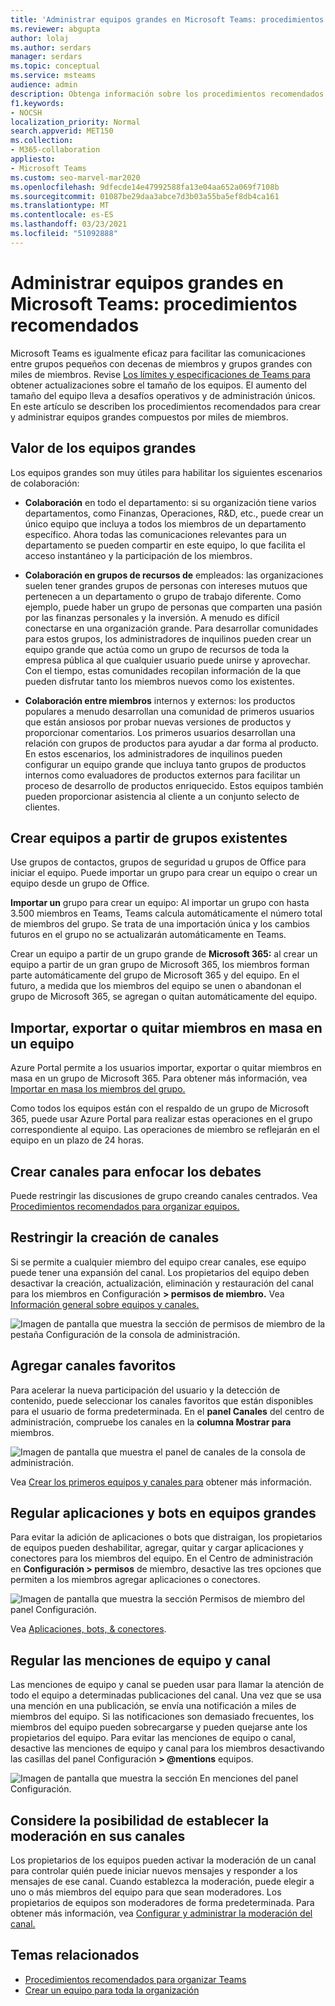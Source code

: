 ```yaml
---
title: 'Administrar equipos grandes en Microsoft Teams: procedimientos recomendados'
ms.reviewer: abgupta
author: lolaj
ms.author: serdars
manager: serdars
ms.topic: conceptual
ms.service: msteams
audience: admin
description: Obtenga información sobre los procedimientos recomendados para administrar equipos grandes en Microsoft Teams para satisfacer las necesidades de su organización.
f1.keywords:
- NOCSH
localization_priority: Normal
search.appverid: MET150
ms.collection:
- M365-collaboration
appliesto:
- Microsoft Teams
ms.custom: seo-marvel-mar2020
ms.openlocfilehash: 9dfecde14e47992588fa13e04aa652a069f7108b
ms.sourcegitcommit: 01087be29daa3abce7d3b03a55ba5ef8db4ca161
ms.translationtype: MT
ms.contentlocale: es-ES
ms.lasthandoff: 03/23/2021
ms.locfileid: "51092888"
---
```

<a name="manage-large-teams-in-microsoft-teams---best-practices"></a>Administrar equipos grandes en Microsoft Teams: procedimientos recomendados
======================================================

Microsoft Teams es igualmente eficaz para facilitar las comunicaciones entre grupos pequeños con decenas de miembros y grupos grandes con miles de miembros. Revise [Los límites y especificaciones de Teams para](limits-specifications-teams.md) obtener actualizaciones sobre el tamaño de los equipos. El aumento del tamaño del equipo lleva a desafíos operativos y de administración únicos. En este artículo se describen los procedimientos recomendados para crear y administrar equipos grandes compuestos por miles de miembros.

## <a name="value-of-large-teams"></a>Valor de los equipos grandes

Los equipos grandes son muy útiles para habilitar los siguientes escenarios de colaboración:

- **Colaboración** en todo el departamento: si su organización tiene varios departamentos, como Finanzas, Operaciones, R&D, etc., puede crear un único equipo que incluya a todos los miembros de un departamento específico. Ahora todas las comunicaciones relevantes para un departamento se pueden compartir en este equipo, lo que facilita el acceso instantáneo y la participación de los miembros.

- **Colaboración en grupos de recursos de** empleados: las organizaciones suelen tener grandes grupos de personas con intereses mutuos que pertenecen a un departamento o grupo de trabajo diferente. Como ejemplo, puede haber un grupo de personas que comparten una pasión por las finanzas personales y la inversión. A menudo es difícil conectarse en una organización grande. Para desarrollar comunidades para estos grupos, los administradores de inquilinos pueden crear un equipo grande que actúa como un grupo de recursos de toda la empresa pública al que cualquier usuario puede unirse y aprovechar. Con el tiempo, estas comunidades recopilan información de la que pueden disfrutar tanto los miembros nuevos como los existentes.

- **Colaboración entre miembros** internos y externos: los productos populares a menudo desarrollan una comunidad de primeros usuarios que están ansiosos por probar nuevas versiones de productos y proporcionar comentarios. Los primeros usuarios desarrollan una relación con grupos de productos para ayudar a dar forma al producto. En estos escenarios, los administradores de inquilinos pueden configurar un equipo grande que incluya tanto grupos de productos internos como evaluadores de productos externos para facilitar un proceso de desarrollo de productos enriquecido. Estos equipos también pueden proporcionar asistencia al cliente a un conjunto selecto de clientes.

## <a name="create-teams-from-existing-groups"></a>Crear equipos a partir de grupos existentes

Use grupos de contactos, grupos de seguridad u grupos de Office para iniciar el equipo. Puede importar un grupo para crear un equipo o crear un equipo desde un grupo de Office.

**Importar un** grupo para crear un equipo: Al importar un grupo con hasta 3.500 miembros en Teams, Teams calcula automáticamente el número total de miembros del grupo. Se trata de una importación única y los cambios futuros en el grupo no se actualizarán automáticamente en Teams.

Crear un equipo a partir de un grupo grande de **Microsoft 365:** al crear un equipo a partir de  un gran grupo de Microsoft 365, los miembros forman parte automáticamente del grupo de Microsoft 365 y del equipo. En el futuro, a medida que los miembros del equipo se unen o abandonan el grupo de Microsoft 365, se agregan o quitan automáticamente del equipo.

## <a name="bulk-importexportremove-members-in-a-team"></a>Importar, exportar o quitar miembros en masa en un equipo

Azure Portal permite a los usuarios importar, exportar o quitar miembros en masa en un grupo de Microsoft 365. Para obtener más información, vea [Importar en masa los miembros del grupo.](/azure/active-directory/enterprise-users/groups-bulk-import-members#to-bulk-import-group-members)

Como todos los equipos están con el respaldo de un grupo de Microsoft 365, puede usar Azure Portal para realizar estas operaciones en el grupo correspondiente al equipo. Las operaciones de miembro se reflejarán en el equipo en un plazo de 24 horas.

## <a name="create-channels-to-focus-discussions"></a>Crear canales para enfocar los debates

Puede restringir las discusiones de grupo creando canales centrados. Vea [Procedimientos recomendados para organizar equipos.](best-practices-organizing.md)

## <a name="restrict-channel-creation"></a>Restringir la creación de canales

Si se permite a cualquier miembro del equipo crear canales, ese equipo puede tener una expansión del canal. Los propietarios del equipo deben desactivar la creación, actualización, eliminación y restauración del canal para los miembros en Configuración **> permisos de miembro.** Vea [Información general sobre equipos y canales.](teams-channels-overview.md)

![Imagen de pantalla que muestra la sección de permisos de miembro de la pestaña Configuración de la consola de administración.](media/no-channel-creation.png "Imagen de pantalla de la sección permisos de miembro de la pestaña Configuración de la consola de administración. Las opciones permitir a los miembros crear o eliminar canales están desactivadas.")

## <a name="add-favorite-channels"></a>Agregar canales favoritos

Para acelerar la nueva participación del usuario y la detección de contenido, puede seleccionar los canales favoritos que están disponibles para el usuario de forma predeterminada. En el **panel Canales** del centro de administración, compruebe los canales en la **columna Mostrar para** miembros.

![Imagen de pantalla que muestra el panel de canales de la consola de administración.](media/favorite-channels.png "Imagen de pantalla que muestra el panel de canales de la consola de administración. Algunos canales están activados para Mostrar para los miembros.")

 Vea [Crear los primeros equipos y canales para](get-started-with-teams-create-your-first-teams-and-channels.md) obtener más información.

## <a name="regulate-applications-and-bots-in-large-teams"></a>Regular aplicaciones y bots en equipos grandes

Para evitar la adición de aplicaciones o bots que distraigan, los propietarios de equipos pueden deshabilitar, agregar, quitar y cargar aplicaciones y conectores para los miembros del equipo. En el Centro de administración en **Configuración > permisos** de miembro, desactive las tres opciones que permiten a los miembros agregar aplicaciones o conectores.

![Imagen de pantalla que muestra la sección Permisos de miembro del panel Configuración.](media/disable-bots-connectors.png "Imagen de pantalla que muestra la sección Permisos de miembro del panel Configuración. Las opciones para permitir que los miembros agreguen aplicaciones o conectores están desactivadas.")

Vea [Aplicaciones, bots, & conectores](deploy-apps-microsoft-teams-landing-page.md).

## <a name="regulate-team-and-channel-mentions"></a>Regular las menciones de equipo y canal

Las menciones de equipo y canal se pueden usar para llamar la atención de todo el equipo a determinadas publicaciones del canal. Una vez que se usa una mención en una publicación, se envía una notificación a miles de miembros del equipo. Si las notificaciones son demasiado frecuentes, los miembros del equipo pueden sobrecargarse y pueden quejarse ante los propietarios del equipo. Para evitar las menciones de equipo o canal, desactive las menciones de equipo y canal para los miembros desactivando las casillas del panel Configuración **> @mentions** equipos.

![Imagen de pantalla que muestra la sección En menciones del panel Configuración.](media/no-at-mentions.png "Imagen de pantalla que muestra la sección En menciones del panel Configuración. Las opciones para mostrar y dar acceso a los miembros en las menciones están desactivadas.")

## <a name="consider-setting-up-moderation-in-your-channels"></a>Considere la posibilidad de establecer la moderación en sus canales

Los propietarios de los equipos pueden activar la moderación de un canal para controlar quién puede iniciar nuevos mensajes y responder a los mensajes de ese canal. Cuando establezca la moderación, puede elegir a uno o más miembros del equipo para que sean moderadores. Los propietarios de equipos son moderadores de forma predeterminada. Para obtener más información, vea [Configurar y administrar la moderación del canal.](manage-channel-moderation-in-teams.md)

## <a name="related-topics"></a>Temas relacionados

- [Procedimientos recomendados para organizar Teams](best-practices-organizing.md)
- [Crear un equipo para toda la organización](create-an-org-wide-team.md)